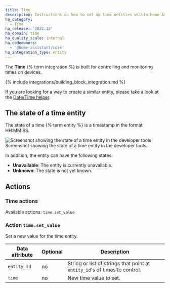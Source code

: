```yaml
---
title: Time
description: Instructions on how to set up time entities within Home Assistant.
ha_category:
  - Time
ha_release: '2022.12'
ha_domain: time
ha_quality_scale: internal
ha_codeowners:
  - '@home-assistant/core'
ha_integration_type: entity
---
```


The **Time** {% term integration %} is built for controlling and monitoring times on devices.

{% include integrations/building_block_integration.md %}

If you are looking for a way to create a similar entity, please take a look at the [Date/Time helper](/integrations/input_datetime).

## The state of a time entity

The state of a time {% term entity %} is a timestamp in the format HH:MM:SS.

<p class='img'>
<img src='/images/integrations/time/state_time.png' alt='Screenshot showing the state of a time entity in the developer tools' />
Screenshot showing the state of a time entity in the developer tools.
</p>

In addition, the entity can have the following states:

- **Unavailable**: The entity is currently unavailable.
- **Unknown**: The state is not yet known.

## Actions

### Time actions

Available actions: `time.set_value`

### Action `time.set_value`

Set a new value for the time entity.

| Data attribute | Optional | Description                                                                |
| -------------- | -------- | -------------------------------------------------------------------------- |
| `entity_id`    | no       | String or list of strings that point at `entity_id`'s of times to control. |
| `time`         | no       | New time value to set.                                                     |
